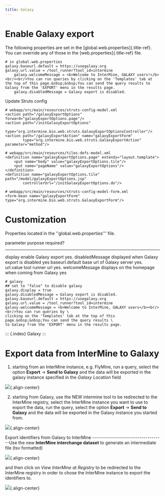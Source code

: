 ```yaml
---
title: Galaxy
---
```


Enable Galaxy export
====================

The following properties are set in the
[global.web.properties]{.title-ref}. You can override any of those in
the [web.properties]{.title-ref} file.

``` {.properties}
# in global.web.properties
galaxy.baseurl.default = https://usegalaxy.org
galaxy.url.value = /tool_runner?tool_id=intermine
    galaxy.welcomeMessage = <b>Welcome to InterMine, GALAXY users!</b><br/><br/>You can run queries by clicking on the 'Templates' tab at the top of this page.&nbsp;&nbsp;You can send the query results to Galaxy from the 'EXPORT' menu in the results page.
    galaxy.disabledMessage = Galaxy export is disabled.
```

Update Struts config

``` {.xml}
# webapp/src/main/resources/struts-config-model.xml
<action path="/galaxyExportOptions" forward="galaxyExportOptions.page"/>
<action path="/initGalaxyExportOptions"
        type="org.intermine.bio.web.struts.GalaxyExportOptionsController"/>
<action path="/galaxyExportAction" name="galaxyExportForm"
        type="org.intermine.bio.web.struts.GalaxyExportAction" parameter="method"/>
```

``` {.xml}
# webapp/src/main/resources/tiles-defs-model.xml
<definition name="galaxyExportOptions.page" extends="layout.template">
    <put name="body" value="galaxyExportOptions.tile"/>
    <put name="pageName" value="galaxyExportOptions"/>
</definition>
<definition name="galaxyExportOptions.tile" path="/model/galaxyExportOptions.jsp"
        controllerUrl="/initGalaxyExportOptions.do"/>
```

``` {.xml}
# webapp/src/main/resources/struts-config-model-form.xml
<form-bean name="galaxyExportForm" type="org.intermine.bio.web.struts.GalaxyExportForm"/>
```

Customization
=============

Properties located in the \'\'global.web.properties\'\'\' file.

  parameter         purpose                                            required?
  ----------------- -------------------------------------------------- -----------
  display           enable Galaxy export                               yes.
  disabledMessage   displayed when Galaxy export is disabled           yes
  baseurl.default   base url of Galaxy server                          yes.
  url.value         tool runner url                                    yes.
  welcomeMessage    displays on the homepage when coming from Galaxy   yes

``` {.properties}
# galaxy
## set to "false" to disable galaxy
galaxy.display = true
galaxy.disabledMessage = Galaxy export is disabled.
galaxy.baseurl.default = https://usegalaxy.org
galaxy.url.value = /tool_runner?tool_id=intermine
galaxy.welcomeMessage = <b>Welcome to InterMine, GALAXY users</b><br/><br/>You can run queries by \
clicking on the 'Templates' tab at the top of this page.&nbsp;&nbsp;You can send the query results \
to Galaxy from the 'EXPORT' menu in the results page.
```

::: {.index}
Galaxy
:::

Export data from InterMine to Galaxy
====================================

1.  starting from an InterMine instance, e.g. FlyMine, run a query,
    select the option **Export** -\> **Send to Galaxy** and the data
    will be exported in the galaxy instance specified in the *Galaxy
    Location* field

![](img/sendtogalaxy.png){.align-center}

2.  starting from Galaxy, use the NEW intermine tool to be redirected to
    the InterMine registry, select the InterMine instance you want to
    use to export the data, run the query, select the option **Export**
    -\> **Send to Galaxy** and the data will be exported in the Galaxy
    instance you started from.

![](img/sendtogalaxy2.png){.align-center}

Export identifiers from Galaxy to InterMine
\-\-\-\-\-\-\-\-\-\-\-\-\-\-\-\-\-\-\-\-\-\-\-\-\-\-\-\-\-\-\-\-\-\-\--Use
the new **InterMine interchange dataset** to generate an intermediate
file (tsv formatted)

![](img/sendtoim.png){.align-center}

and then click on *View InterMine at Registry* to be redirected to the
InterMine registry in order to chose the InterMine instance to export
the identifiers to.

![](img/sendtoim2.png){.align-center}
